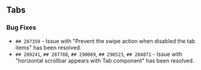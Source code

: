 ##  Tabs

###    Bug Fixes

- `## 287359` - Issue with "Prevent the swipe action when disabled the tab items" has been resolved.
- `## 289241`, `## 287788`, `## 290069`, `## 290523`, `## 284871` - Issue with "horizontal scrollbar appears with Tab component" has been resolved.
